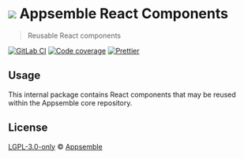 # ![](https://gitlab.com/appsemble/appsemble/-/raw/0.20.29/config/assets/logo.svg) Appsemble React Components

> Reusable React components

[![GitLab CI](https://gitlab.com/appsemble/appsemble/badges/0.20.29/pipeline.svg)](https://gitlab.com/appsemble/appsemble/-/releases/0.20.29)
[![Code coverage](https://codecov.io/gl/appsemble/appsemble/branch/0.20.29/graph/badge.svg)](https://codecov.io/gl/appsemble/appsemble)
[![Prettier](https://img.shields.io/badge/code_style-prettier-ff69b4.svg)](https://prettier.io)

## Usage

This internal package contains React components that may be reused within the Appsemble core
repository.

## License

[LGPL-3.0-only](https://gitlab.com/appsemble/appsemble/-/blob/0.20.29/LICENSE.md) ©
[Appsemble](https://appsemble.com)
